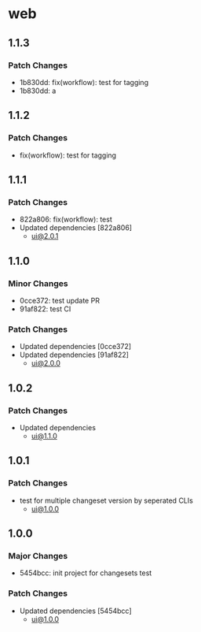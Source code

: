# web

## 1.1.3

### Patch Changes

- 1b830dd: fix(workflow): test for tagging
- 1b830dd: a

## 1.1.2

### Patch Changes

- fix(workflow): test for tagging

## 1.1.1

### Patch Changes

- 822a806: fix(workflow): test
- Updated dependencies [822a806]
  - ui@2.0.1

## 1.1.0

### Minor Changes

- 0cce372: test update PR
- 91af822: test CI

### Patch Changes

- Updated dependencies [0cce372]
- Updated dependencies [91af822]
  - ui@2.0.0

## 1.0.2

### Patch Changes

- Updated dependencies
  - ui@1.1.0

## 1.0.1

### Patch Changes

- test for multiple changeset version by seperated CLIs
  - ui@1.0.0

## 1.0.0

### Major Changes

- 5454bcc: init project for changesets test

### Patch Changes

- Updated dependencies [5454bcc]
  - ui@1.0.0
